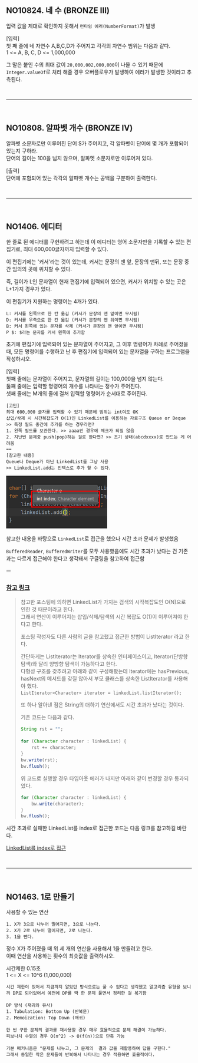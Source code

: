 ## NO10824. 네 수 (BRONZE III)

입력 값을 제대로 확인하지 못해서 `런타임 에러(NumberFormat)`가 발생

[입력]<br/>
첫 째 줄에 네 자연수 A,B,C,D가 주어지고 각각의 자연수 범위는 다음과 같다. <br/>
1 <= A, B, C, D <= 1,000,000

그 말은 붙인 수의 최대 값이 `20,000,002,000,000`이 나올 수 있기 때문에 `Integer.valueOf`로 처리 해줄 경우 오버플로우가 발생하여 에러가 발생한 것이라고 추측된다.

<br/>

---

<br/>

## NO10808. 알파벳 개수 (BRONZE IV)

알파벳 소문자로만 이루어진 단어 S가 주어지고, 각 알파벳이 단어에 몇 개가 포함되어 있는지 구하라.<br/>
단어의 길이는 100을 넘지 않으며, 알파멧 소문자로만 이루어져 있다.

[출력]<br/>
단어에 포함되어 있는 각각의 알파벳 개수는 공백을 구분하여 출력한다.

<br/>

---

<br/>

## NO1406. 에디터

한 줄로 된 에디터를 구현하려고 하는데 이 에디터는 영어 소문자만을 기록할 수 있는 편집기로, 최대 600,000글자까지 입력할 수 있다.

이 편집기에는 '커서'라는 것이 있는데, 커서는 문장의 맨 앞, 문장의 맨뒤, 또는 문장 중간 임의의 곳에 위치할 수 있다.

즉, 길이가 L인 문자열이 현재 편집기에 입력되어 있으면, 커서가 위치할 수 있는 곳은 L+1가지 경우가 있다.

이 편집기가 지원하는 명령어는 4개가 있다.
```
L: 커서를 왼쪽으로 한 칸 옮김 (커서가 문장의 맨 앞이면 무시됨)
D: 커서를 우측으로 한 칸 옮김 (커서가 문장의 맨 뒤이면 무시됨)
B: 커서 왼쪽에 있는 문자를 삭제 (커서가 문장의 맨 앞이면 무시됨)
P $: $라는 문자를 커서 왼쪽에 추가함
```

초기에 편집기에 입력되어 있는 문자열이 주어지고, 그 이후 명령어가 차례로 주어졌을 때, 모든 명령어를 수행하고 난 후 편집기에 입력되어 있는 문자열을 구하는 프로그램을 작성하시오.

[입력]<br/>
첫째 줄에는 문자열이 주어지고, 문자열의 길이는 100,000을 넘지 않는다.<br/>
둘째 줄에는 입력할 명령어의 개수를 나타내는 정수가 주어진다.<br/>
셋째 줄에는 M개의 줄에 걸쳐 입력할 명령어가 순서대로 주어진다.


```
[고민]
최대 600,000 글자를 입력할 수 있기 때문에 범위는 int여도 OK
삽입/삭제 시 시간복잡도가 O(1)인 LinkedList를 이용하는 자료구조 Queue or Deque
>> 특정 필드 중간에 추가를 하는 경우라면?
1. 왼쪽 필드를 보관한다. >> aaaa인 경우에 체크가 되질 않음
2. 지난번 문제중 push(pop)하는 걸로 한다면? >> 초기 상태(abcdxxxx)로 만드는 게 어려움  
==
[참고한 내용]
Queue나 Deque가 아닌 LinkedList를 그냥 사용
>> LinkedList.add는 인덱스로 추가 할 수 있다. 
```
![img.png](img.png)

참고한 내용을 바탕으로 `LinkedList`로 접근을 했으나 시간 초과 문제가 발생했음

`BufferedReader`, `BufferedWriter`를 모두 사용했음에도 시간 초과가 났다는 건 기존과는 다르게 접근해야 한다고 생각돼서 구글링을 참고하여 접근함 

ㅡ

### [참고 링크](https://minhamina.tistory.com/17)

> 참고한 포스팅에 의하면 LinkedList가 가지는 검색의 시작복잡도인 O(N)으로 인한 것 때문이라고 한다. <br/>
> 그래서 연산이 이루어지는 삽입/삭제/탐색의 시간 복잡도 O(1)이 이루어져야 한다고 한다.
> 
> 포스팅 작성자도 다른 사람의 글을 참고했고 접근한 방법이 ListIterator 라고 한다.
> 
> 간단하게는 ListIterator는 Iterator를 상속한 인터페이스이고, Iterator(단방향 탐색)와 달리 양방향 탐색이 가능하다고 한다.<br/>
> 다형성 구조를 갖추려고 아래와 같이 구성해봤는데 Iterator에는 hasPrevious, hasNext의 메서드를 갖질 않아서 부모 클래스를 상속한 ListIterator를 사용해야 했다. <br/> 
> `ListIterator<Character> iterator = linkedList.listIterator();`
> 
> 또 하나 알아낸 점은 String의 더하기 연산에서도 시간 초과가 났다는 것이다.
> 
> 기존 코드는 다음과 같다.
> ```java
> String rst = "";
>
> for (Character character : linkedList) {
>     rst += character;
> }
> bw.write(rst);
> bw.flush();
> ```
>
> 위 코드로 실행할 경우 타임아웃 에러가 나지만 아래와 같이 변경할 경우 통과되었다.
> ```java
> for (Character character : linkedList) {
>     bw.write(character);
> }
> bw.flush();
> ```

시간 초과로 실패한 LinkedList를 index로 접근한 코드는 다음 링크를 참고하길 바란다. 

[LinkedList를 index로 접근](https://github.com/upsk1/AlgorithmJava/blob/main/%EC%84%B1%EC%9E%AC/jae-workspace/src/main/java/study/jaeworkspace/baekjoon/w02/NO1406.java)


<br/>

---

<br/>

## NO1463. 1로 만들기

사용할 수 있는 연산
```
1. X가 3으로 나누어 떨어지면, 3으로 나눈다.
2. X가 2로 나누어 떨어지면, 2로 나눈다.
3. 1을 뺀다.
```

정수 X가 주어졌을 때 위 세 개의 연산을 사용해서 1을 만들려고 한다.<br/>
이때 연산을 사용하는 횟수의 최솟값을 출력하시오.

시간제한 0.15초<br/>
1 <= X <= 10^6 (1,000,000)

```
시간 제한이 있어서 지금까지 알았던 방식으로는 풀 수 없다고 생각했고 알고리즘 유형을 보니까 DP로 되어있어서 예전에 DP를 딱 한 문제 풀면서 정리한 걸 복기함

DP 방식 (재귀와 유사)
1. Tabulation: Bottom Up (반복문)
2. Memoization: Top Down (재귀)

한 번 구한 문제의 결과를 재사용할 경우 매우 효율적으로 문제 해결이 가능하다.
피보나치 수열의 경우 O(n^2) -> O(f(n))으로 단축 가능

기본 매커니즘은 "문제를 나누고, 그 문제의  결과 값을 재활용하여 답을 구한다."
그래서 동일한 작은 문제들이 반복해서 나타나는 경우 적용하면 효율적이다.
```


